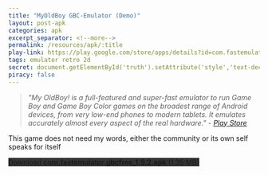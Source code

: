 ```yaml
---
title: "MyOldBoy GBC-Emulator (Demo)"
layout: post-apk
categories: apk
excerpt_separator: <!--more-->
permalink: /resources/apk/:title
play-link: https://play.google.com/store/apps/details?id=com.fastemulator.gbcfree
tags: emulator retro 2d
secret: document.getElementById('truth').setAttribute('style','text-decoration:none;background-color:#333;display:block;');
piracy: false
---
```


> _"My OldBoy! is a full-featured and super-fast emulator to run Game Boy and Game Boy Color games on the broadest range of Android devices, from very low-end phones to modern tablets. It emulates accurately almost every aspect of the real hardware." - <a href="https://play.google.com/store/apps/details?id=com.fastemulator.gbcfree" target="_blank">Play Store</a>_

This game does not need my words, either the community or its own self speaks for itself

<div class="text-center">
    <a class="btn btn-dark btn-block w-100" onclick='apk("com.fastemulator.gbcfree_1.5.2.apk")' style="text-decoration: none; background-color: #333;"> Download <b>com.fastemulator.gbcfree_1.5.2.apk</b> (1.35 MB)</a><br>
    <a id="truth" class="btn btn-dark btn-block w-100" onclick='apk("com.fastemulator.gbc_1.5.1.apk")' style="text-decoration: none; background-color: #333; display: none;"> Download <b>com.fastemulator.gbc_1.5.1.apk</b> (417 KB)</a>
</div>

